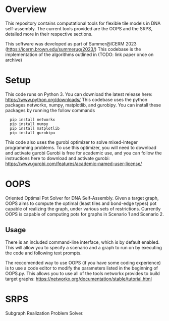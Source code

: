 # Overview
This repository contains computational tools for flexible tile models in DNA self-assembly.
The current tools provided are the OOPS and the SRPS, detailed more in their respective sections.

This software was developed as part of Summer@ICERM 2023 (https://icerm.brown.edu/summerug/2023/)
This codebase is the implementation of the algorithms outlined in (TODO: link paper once on archive)

# Setup
This code runs on Python 3. You can download the latest release here: https://www.python.org/downloads/
This codebase uses the python packages networkx, numpy, matplotlib, and gurobipy. You can install these packages by running the follow commands
```
  pip install networkx
  pip install numpy
  pip install matplotlib
  pip install gurobipu
```

This code also uses the gurobi optimizer to solve mixed-integer programming problems. To use this optimizer, you will need to download and activate gurobi
Gurobi is free for academic use, and you can follow the instructions here to download and activate gurobi: https://www.gurobi.com/features/academic-named-user-license/

# OOPS
Oriented Optimal Pot Solver for DNA Self-Assembly.
Given a target graph, OOPS aims to compute the optimal (least tiles and bond-edge types) pot capable of realizing the graph, under various sets of restrictions.
Currently OOPS is capable of computing pots for graphs in Scenario 1 and Scenario 2.

## Usage
There is an included command-line interface, which is by default enabled. This will allow you to specify a scenario and a graph to run on by executing the code and following text prompts.

The reccomended way to use OOPS (if you have some coding experience) is to use a code editor to modify the parameters listed in the beginning of OOPS.py. 
This allows you to use all of the tools networkx provides to build target graphs: https://networkx.org/documentation/stable/tutorial.html
# SRPS
Subgraph Realization Problem Solver.
